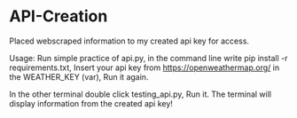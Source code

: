 # API-Creation
Placed webscraped information to my created api key for access.


Usage:
 Run simple practice of api.py,
 in the command line write pip install -r requirements.txt,
 Insert your api key from https://openweathermap.org/ in the WEATHER_KEY (var),
 Run it again.

 In the other terminal double click testing_api.py,
 Run it. The terminal will display information from the created api key!
 
